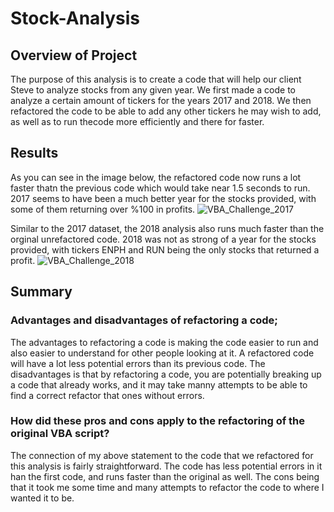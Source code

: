 # Stock-Analysis

## Overview of Project
The purpose of this analysis is to create a code that will help our client Steve to analyze stocks from any given year. We first made a code to analyze a certain amount of tickers for the years 2017 and 2018. We then refactored the code to be able to add any other tickers he may wish to add, as well as to run thecode more efficiently and there for faster.


## Results
As you can see in the image below, the refactored code now runs a lot faster thatn the previous code which would take near 1.5 seconds to run. 2017 seems to have been a much better year for the stocks provided, with some of them returning over %100 in profits.
![VBA_Challenge_2017](https://user-images.githubusercontent.com/118485409/207927645-9f684e10-742d-4ba5-b23a-c0b03452b6a0.png)

Similar to the 2017 dataset, the 2018 analysis also runs much faster than the orginal unrefactored code. 2018 was not as strong of a year for the stocks provided, with tickers ENPH and RUN being the only stocks that returned a profit.
![VBA_Challenge_2018](https://user-images.githubusercontent.com/118485409/207927666-d33bd981-9b34-4526-9525-647d888ed1af.png)


## Summary 


### Advantages and disadvantages of refactoring a code;
The advantages to refactoring a code is making the code easier to run and also easier to understand for other people looking at it. A refactored code will have a lot less potential errors than its previous code. The disadvantages is that by refactoring a code, you are potentially breaking up a code that already works, and it may take manny attempts to be able to find a correct refactor that ones without errors.
### How did these pros and cons apply to the refactoring of the original VBA script?
The connection of my above statement to the code that we refactored for this analysis is fairly straightforward. The code has less potential errors in it han the first code, and runs faster than the original as well. The cons being that it took me some time and many attempts to refactor the code to where I wanted it to be.

